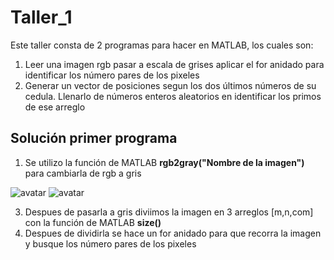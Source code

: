 # Taller_1
Este taller consta de 2 programas para hacer en MATLAB, los cuales son:
1. Leer una imagen rgb pasar a escala de grises aplicar el for anidado para identificar los número pares de los pixeles
2. Generar un vector de posiciones segun los dos últimos números de su cedula. Llenarlo de números enteros aleatorios en identificar los primos de ese arreglo
## Solución primer programa
1. Se utilizo la función de MATLAB **rgb2gray("Nombre de la imagen")** para cambiarla de rgb a gris 

![avatar](/Taller_1/imagenes/imagen.jpg)
![avatar](/Taller_1/imagenes/imagen_grices.PNG)

3. Despues de pasarla a gris diviimos la imagen en 3 arreglos [m,n,com] con la función de MATLAB **size()**
4. Despues de dividirla se hace un for anidado para que recorra la imagen y busque los número pares de los pixeles

